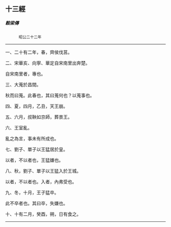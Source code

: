 

## 十三經

##### 穀梁傳
　　　`昭公二十二年`

* * *

一、二十有二年，春，齊侯伐莒。

二、宋華亥、向寧、華定自宋南里出奔楚。

自宋南里者，專也。

三、大蒐於昌間。

秋而曰蒐。此春也，其曰蒐何也？以蒐事也。

四、夏，四月，乙丑，天王崩。

五、六月，叔鞅如京師，葬景王。

六、王室亂。

亂之為言，事未有所成也。

七、劉子、單子以王猛居於皇。

以者，不以者也，王猛嫌也。

八、秋，劉子、單子以王猛入於王城。

以者，不以者也。入者，內弗受也。

九、冬，十月，王子猛卒。

此不卒者也。其曰卒，失嫌也。

十、十有二月，癸酉，朔，日有食之。

* * *

